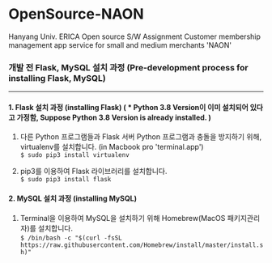 # OpenSource-NAON  
Hanyang Univ. ERICA Open source S/W Assignment Customer membership management app service for small and medium merchants 'NAON'

### 개발 전 Flask, MySQL 설치 과정 (Pre-development process for installing Flask, MySQL)  
---
#### 1. Flask 설치 과정 (installing Flask) ( * Python 3.8 Version이 이미 설치되어 있다고 가정함, Suppose Python 3.8 Version is already installed. )
  1. 다른 Python 프로그램들과 Flask 서버 Python 프로그램과 충돌을 방지하기 위해, virtualenv를 설치합니다. (in Macbook pro 'terminal.app')  
    ```
    $ sudo pip3 install virtualenv
    ```
    
  2. pip3를 이용하여 Flask 라이브러리를 설치합니다.  
    ```
    $ sudo pip3 install flask
    ```
#### 2. MySQL 설치 과정 (installing MySQL)
  1. Terminal을 이용하여 MySQL을 설치하기 위해 Homebrew(MacOS 패키지관리자)를 설치합니다.  
    ```
    $ /bin/bash -c "$(curl -fsSL https://raw.githubusercontent.com/Homebrew/install/master/install.sh)"
    ```
